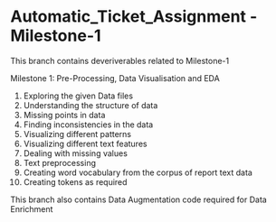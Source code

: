 # Automatic_Ticket_Assignment - Milestone-1
This branch contains deveriverables related to Milestone-1

Milestone 1: Pre-Processing, Data Visualisation and EDA
1. Exploring the given Data files
2. Understanding the structure of data
3. Missing points in data
4. Finding inconsistencies in the data
5. Visualizing different patterns
6. Visualizing different text features
7. Dealing with missing values
8. Text preprocessing
9. Creating word vocabulary from the corpus of report text data
10. Creating tokens as required

This branch also contains Data Augmentation code required for Data Enrichment
